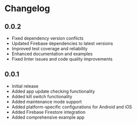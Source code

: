 # Changelog

## 0.0.2

* Fixed dependency version conflicts
* Updated Firebase dependencies to latest versions
* Improved test coverage and reliability
* Enhanced documentation and examples
* Fixed linter issues and code quality improvements

## 0.0.1

* Initial release
* Added app update checking functionality
* Added kill switch functionality  
* Added maintenance mode support
* Added platform-specific configurations for Android and iOS
* Added Firebase Firestore integration
* Added comprehensive example app 